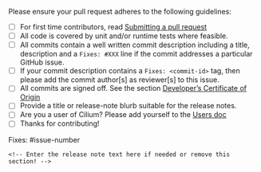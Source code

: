 Please ensure your pull request adheres to the following guidelines:

- [ ] For first time contributors, read [Submitting a pull request](https://docs.cilium.io/en/stable/contributing/development/contributing_guide/#submitting-a-pull-request)
- [ ] All code is covered by unit and/or runtime tests where feasible.
- [ ] All commits contain a well written commit description including a title,
      description and a `Fixes: #XXX` line if the commit addresses a particular
      GitHub issue.
- [ ] If your commit description contains a `Fixes: <commit-id>` tag, then
      please add the commit author[s] as reviewer[s] to this issue.
- [ ] All commits are signed off. See the section [Developer’s Certificate of Origin](https://docs.cilium.io/en/stable/contributing/development/contributing_guide/#dev-coo)
- [ ] Provide a title or release-note blurb suitable for the release notes.
- [ ] Are you a user of Cilium? Please add yourself to the [Users doc](https://github.com/cilium/cilium/blob/main/USERS.md)
- [ ] Thanks for contributing!

<!-- Description of change -->

Fixes: #issue-number

```release-note
<!-- Enter the release note text here if needed or remove this section! -->
```
